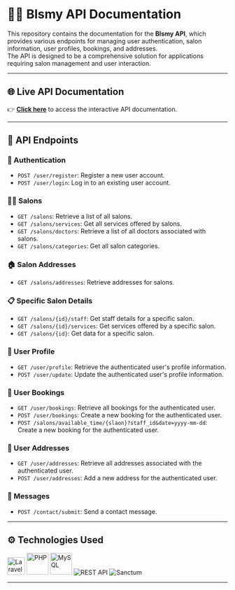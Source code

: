 # 💇‍♀️ Blsmy API Documentation

This repository contains the documentation for the **Blsmy API**, which provides various endpoints for managing user authentication, salon information, user profiles, bookings, and addresses.  
The API is designed to be a comprehensive solution for applications requiring salon management and user interaction.

---

## 🌐 Live API Documentation
👉 [**Click here**](https://abdelrhman-arfat.github.io/blsmy-docs/) to access the interactive API documentation.

---

## 📌 API Endpoints

### 🔑 Authentication
- `POST /user/register`: Register a new user account.  
- `POST /user/login`: Log in to an existing user account.

### 💇‍♂️ Salons
- `GET /salons`: Retrieve a list of all salons.  
- `GET /salons/services`: Get all services offered by salons.  
- `GET /salons/doctors`: Retrieve a list of all doctors associated with salons.  
- `GET /salons/categories`: Get all salon categories.

### 🏠 Salon Addresses
- `GET /salons/addresses`: Retrieve addresses for salons.

### 📋 Specific Salon Details
- `GET /salons/{id}/staff`: Get staff details for a specific salon.  
- `GET /salons/{id}/services`: Get services offered by a specific salon.  
- `GET /salons/{id}`: Get data for a specific salon.  

### 👤 User Profile
- `GET /user/profile`: Retrieve the authenticated user's profile information.  
- `POST /user/update`: Update the authenticated user's profile information.

### 📅 User Bookings
- `GET /user/bookings`: Retrieve all bookings for the authenticated user.  
- `POST /user/bookings`: Create a new booking for the authenticated user.
- `POST /salons/available_time/{slaon}?staff_id&date=yyyy-mm-dd`: Create a new booking for the authenticated user.

### 🏡 User Addresses
- `GET /user/addresses`: Retrieve all addresses associated with the authenticated user.  
- `POST /user/addresses`: Add a new address for the authenticated user.

### 💌 Messages
- `POST /contact/submit`: Send a contact message.

---

## ⚙️ Technologies Used

<p align="left">
  <img src="https://cdn.jsdelivr.net/gh/devicons/devicon/icons/laravel/laravel-original.svg" width="40" alt="Laravel"/>
  <img src="https://cdn.jsdelivr.net/gh/devicons/devicon/icons/php/php-original.svg" width="50" alt="PHP"/>
  <img src="https://cdn.jsdelivr.net/gh/devicons/devicon/icons/mysql/mysql-original-wordmark.svg" width="50" alt="MySQL"/>
  <img src="https://img.shields.io/badge/API-RESTful-green?style=for-the-badge" alt="REST API"/>
  <img src="https://img.shields.io/badge/Auth-Sanctum-blue?style=for-the-badge" alt="Sanctum"/>
</p>

---
